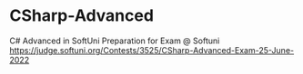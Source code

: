 # CSharp-Advanced
C# Advanced in SoftUni
Preparation for Exam @ Softuni
https://judge.softuni.org/Contests/3525/CSharp-Advanced-Exam-25-June-2022
